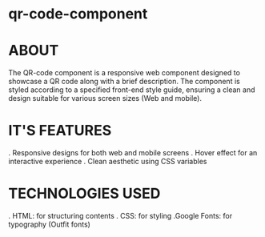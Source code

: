 # qr-code-component
# ABOUT
The QR-code component is a responsive web component designed to showcase a QR code along with a brief description. The component is styled according to a specified front-end style guide, ensuring a clean and design suitable for various screen sizes (Web and mobile).

# IT'S FEATURES
. Responsive designs for both web and mobile screens
. Hover effect for an interactive experience
. Clean aesthetic using CSS variables

# TECHNOLOGIES USED
. HTML: for structuring contents
. CSS: for styling
.Google Fonts: for typography (Outfit fonts)